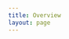 ```yaml
---
title: Overview
layout: page
---
```

<script lang="ts" setup>
import { useRouter } from 'vitepress'
import { onMounted } from 'vue'

let { go } = useRouter()

onMounted(() => {
    go('/guide/overview')
})
</script>